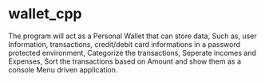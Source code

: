 # wallet_cpp
The program will act as a Personal Wallet that can store data, Such as, user Information, transactions, credit/debit card informations in a password protected environment, Categorize the transactions, Seperate incomes and Expenses, Sort the transactions based on Amount and show them as a console Menu driven application.
